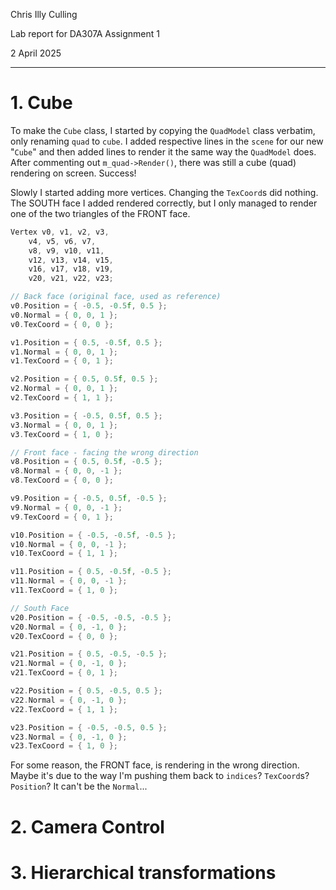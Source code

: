 Chris Illy Culling

Lab report for DA307A Assignment 1

2 April 2025

---

# 1. Cube

To make the `Cube` class, I started by copying the `QuadModel` class verbatim, only renaming `quad` to `cube`. I added respective lines in the `scene` for our new "`Cube`" and then added lines to render it the same way the `QuadModel` does. After commenting out `m_quad->Render()`, there was still a cube (quad) rendering on screen. Success!

Slowly I started adding more vertices. Changing the `TexCoord`s did nothing. The SOUTH face I added rendered correctly, but I only managed to render one of the two triangles of the FRONT face.

```cpp
Vertex v0, v1, v2, v3, 
	v4, v5, v6, v7,
	v8, v9, v10, v11,
	v12, v13, v14, v15,
	v16, v17, v18, v19,
	v20, v21, v22, v23;

// Back face (original face, used as reference)
v0.Position = { -0.5, -0.5f, 0.5 };
v0.Normal = { 0, 0, 1 };
v0.TexCoord = { 0, 0 };

v1.Position = { 0.5, -0.5f, 0.5 };
v1.Normal = { 0, 0, 1 };
v1.TexCoord = { 0, 1 };

v2.Position = { 0.5, 0.5f, 0.5 };
v2.Normal = { 0, 0, 1 };
v2.TexCoord = { 1, 1 };

v3.Position = { -0.5, 0.5f, 0.5 };
v3.Normal = { 0, 0, 1 };
v3.TexCoord = { 1, 0 };

// Front face - facing the wrong direction
v8.Position = { 0.5, 0.5f, -0.5 };
v8.Normal = { 0, 0, -1 };
v8.TexCoord = { 0, 0 };

v9.Position = { -0.5, 0.5f, -0.5 };
v9.Normal = { 0, 0, -1 };
v9.TexCoord = { 0, 1 };

v10.Position = { -0.5, -0.5f, -0.5 };
v10.Normal = { 0, 0, -1 };
v10.TexCoord = { 1, 1 };

v11.Position = { 0.5, -0.5f, -0.5 };
v11.Normal = { 0, 0, -1 };
v11.TexCoord = { 1, 0 };

// South Face
v20.Position = { -0.5, -0.5, -0.5 };
v20.Normal = { 0, -1, 0 };
v20.TexCoord = { 0, 0 };

v21.Position = { 0.5, -0.5, -0.5 };
v21.Normal = { 0, -1, 0 };
v21.TexCoord = { 0, 1 };

v22.Position = { 0.5, -0.5, 0.5 };
v22.Normal = { 0, -1, 0 };
v22.TexCoord = { 1, 1 };

v23.Position = { -0.5, -0.5, 0.5 };
v23.Normal = { 0, -1, 0 };
v23.TexCoord = { 1, 0 };
```

For some reason, the FRONT face, is rendering in the wrong direction. Maybe it's due to the way I'm pushing them back to `indices`? `TexCoord`s? `Position`? It can't be the `Normal`...

# 2. Camera Control

# 3. Hierarchical transformations

<!-- # 4. OBJ-export & Import -->
